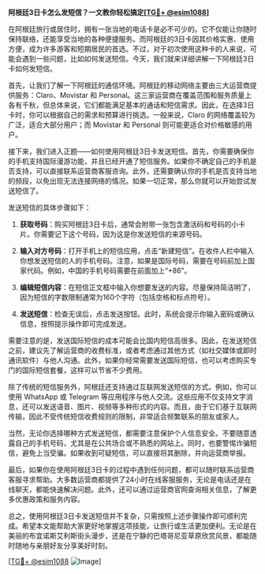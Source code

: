**阿根廷3日卡怎么发短信？一文教你轻松搞定[[TG💪+ @esim1088](https://t.me/s/esim1088)]**

在阿根廷旅行或居住时，拥有一张当地的电话卡是必不可少的。它不仅能让你随时保持联络，还能享受当地的各种便捷服务。而阿根廷的3日卡因其价格实惠、使用方便，成为许多游客和短期居民的首选。不过，对于初次使用这种卡的人来说，可能会遇到一些问题，比如如何发送短信。今天，我们就来详细讲解一下阿根廷3日卡如何发短信。

首先，让我们了解一下阿根廷的通信环境。阿根廷的移动网络主要由三大运营商提供服务：Claro、Movistar 和 Personal。这三家运营商在覆盖范围和服务质量上各有千秋，但总体来说，它们都能满足基本的通话和短信需求。因此，在选择3日卡时，你可以根据自己的需求和预算进行挑选。一般来说，Claro 的网络覆盖较为广泛，适合大部分用户；而 Movistar 和 Personal 则可能更适合对价格敏感的用户。

接下来，我们进入正题——如何使用阿根廷3日卡发送短信。首先，你需要确保你的手机支持国际漫游功能，并且已经开通了短信服务。如果你不确定自己的手机是否支持，可以直接联系运营商客服咨询。此外，还需要确认你的手机是否支持当地的频段，以免出现无法连接网络的情况。如果一切正常，那么你就可以开始尝试发送短信了。

发送短信的具体步骤如下：

1. **获取号码**：购买阿根廷3日卡后，通常会附带一张包含激活码和号码的小卡片。你需要记下这个号码，因为这是你发送短信的来源号码。

2. **输入对方号码**：打开手机上的短信应用，点击“新建短信”。在收件人栏中输入你想发送短信的人的手机号码。注意，如果是国际号码，需要在号码前加上国家代码。例如，中国的手机号码需要在前面加上“+86”。

3. **编辑短信内容**：在短信正文框中输入你想要发送的内容。尽量保持简洁明了，因为短信的字数限制通常为160个字符（包括空格和标点符号）。

4. **发送短信**：检查无误后，点击发送按钮。此时，系统会提示你输入密码或确认信息，按照提示操作即可完成发送。

需要注意的是，发送国际短信的成本可能会比国内短信高很多。因此，在发送短信之前，建议先了解运营商的收费标准，或者考虑通过其他方式（如社交媒体或即时通讯软件）与他人沟通。此外，如果你经常需要发送国际短信，也可以考虑购买专门的国际短信套餐，这样可以节省不少费用。

除了传统的短信服务外，阿根廷还支持通过互联网发送短信的方式。例如，你可以使用 WhatsApp 或 Telegram 等应用程序与他人交流。这些应用不仅支持文字消息，还可以发送语音、图片、视频等多种形式的内容。而且，由于它们基于互联网传输，因此不受传统短信收费规则的限制，非常适合频繁联系的朋友或家人。

当然，无论你选择哪种方式发送短信，都需要注意保护个人信息安全。不要随意透露自己的手机号码，尤其是在公共场合或不熟悉的网站上。同时，也要警惕诈骗短信，避免上当受骗。如果收到可疑短信，可以直接将其删除，并向运营商举报。

最后，如果你在使用阿根廷3日卡的过程中遇到任何问题，都可以随时联系运营商客服寻求帮助。大多数运营商都提供了24小时在线客服服务，无论是电话还是在线聊天，都能快速解决问题。此外，还可以通过运营商官网查询相关信息，了解更多优惠政策和服务内容。

总之，使用阿根廷3日卡发送短信并不复杂，只需按照上述步骤操作即可顺利完成。希望本文能帮助大家更好地掌握这项技能，让旅行或生活更加便利。无论是在美丽的布宜诺斯艾利斯街头漫步，还是在宁静的巴塔哥尼亚草原欣赏风景，都能随时随地与亲朋好友分享美好时刻。

[[TG💪+ @esim1088](https://t.me/s/esim1088) ![Image](https://i.postimg.cc/4NQfJmqS/Snipaste-2025-05-13-00-14-12.png)]
